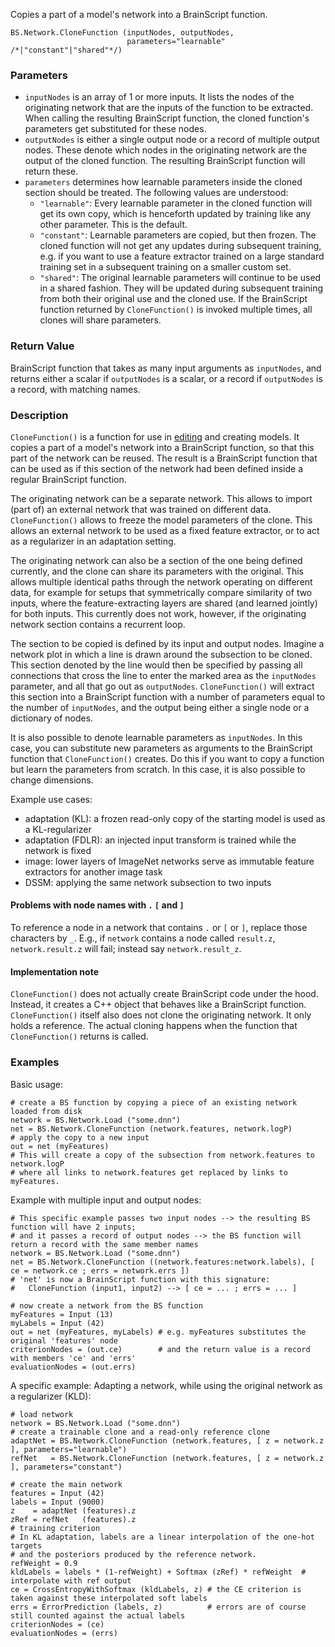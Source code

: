 Copies a part of a model's network into a BrainScript function.

    BS.Network.CloneFunction (inputNodes, outputNodes,
                              parameters="learnable" /*|"constant"|"shared"*/)

### Parameters

* `inputNodes` is an array of 1 or more inputs. It lists the nodes of the originating network that are the inputs of the function to be extracted. When calling the resulting BrainScript function, the cloned function's parameters get substituted for these nodes.
* `outputNodes` is either a single output node or a record of multiple output nodes. These denote which nodes in the originating network are the output of the cloned function. The resulting BrainScript function will return these.
* `parameters` determines how learnable parameters inside the cloned section should be treated. The following values are understood:
  * `"learnable"`: Every learnable parameter in the cloned function will get its own copy, which is henceforth updated by training like any other parameter. This is the default.
  * `"constant"`: Learnable parameters are copied, but then frozen. The cloned function will not get any updates during subsequent training, e.g. if you want to use a feature extractor trained on a large standard training set in a subsequent training on a smaller custom set.
  * `"shared"`: The original learnable parameters will continue to be used in a shared fashion. They will be updated during subsequent training from both their original use and the cloned use. If the BrainScript function returned by `CloneFunction()` is invoked multiple times, all clones will share parameters.

### Return Value

BrainScript function that takes as many input arguments as `inputNodes`, and returns either a scalar if `outputNodes` is a scalar, or a record if `outputNodes` is a record, with matching names.

### Description

`CloneFunction()` is a function for use in [editing](./BS-Model-Editing) and creating models. It copies a part of a model's network into a BrainScript function, so that this part of the network can be reused. The result is a BrainScript function that can be used as if this section of the network had been defined inside a regular BrainScript function.

The originating network can be a separate network. This allows to import (part of) an external network that was trained on different data. `CloneFunction()` allows to freeze the model parameters of the clone. This allows an external network to be used as a fixed feature extractor, or to act as a regularizer in an adaptation setting.

The originating network can also be a section of the one being defined currently, and the clone can share its parameters with the original. This allows multiple identical paths through the network operating on different data, for example for setups that symmetrically compare similarity of two inputs, where the feature-extracting layers are shared (and learned jointly) for both inputs. This currently does not work, however, if the originating network section contains a recurrent loop.

The section to be copied is defined by its input and output nodes. Imagine a network plot in which a line is drawn around the subsection to be cloned. This section denoted by the line would then be specified by passing all connections that cross the line to enter the marked area as the `inputNodes` parameter, and all that go out as `outputNodes`. `CloneFunction()` will extract this section into a BrainScript function with a number of parameters equal to the number of `inputNodes`, and the output being either a single node or a dictionary of nodes.


  It is also possible to denote learnable parameters as `inputNodes`. In this case, you can substitute new parameters as arguments to the BrainScript function that `CloneFunction()` creates. Do this if you want to copy a function but learn the parameters from scratch. In this case, it is also possible to change dimensions.

Example use cases:

 - adaptation (KL): a frozen read-only copy of the starting model is used as a KL-regularizer
 - adaptation (FDLR): an injected input transform is trained while the network is fixed
 - image: lower layers of ImageNet networks serve as immutable feature extractors for another image task
 - DSSM: applying the same network subsection to two inputs

#### Problems with node names with `.` `[` and `]`
To reference a node in a network that contains `.` or `[` or `]`, replace those characters by `_`.
E.g., if `network` contains a node called `result.z`, `network.result.z` will fail;
instead say `network.result_z`.

#### Implementation note
`CloneFunction()` does not actually create BrainScript code under the hood. Instead, it creates a C++ object that behaves like a BrainScript function. `CloneFunction()` itself also does not clone the originating network. It only holds a reference. The actual cloning happens when the function that `CloneFunction()` returns is called.
### Examples

Basic usage:

    # create a BS function by copying a piece of an existing network loaded from disk
    network = BS.Network.Load ("some.dnn")
    net = BS.Network.CloneFunction (network.features, network.logP)
    # apply the copy to a new input
    out = net (myFeatures)
    # This will create a copy of the subsection from network.features to network.logP
    # where all links to network.features get replaced by links to myFeatures.

Example with multiple input and output nodes:

    # This specific example passes two input nodes --> the resulting BS function will have 2 inputs;
    # and it passes a record of output nodes --> the BS function will return a record with the same member names
    network = BS.Network.Load ("some.dnn")
    net = BS.Network.CloneFunction ((network.features:network.labels), [ ce = network.ce ; errs = network.errs ])
    # 'net' is now a BrainScript function with this signature:
    #   CloneFunction (input1, input2) --> [ ce = ... ; errs = ... ]

    # now create a network from the BS function
    myFeatures = Input (13)
    myLabels = Input (42)
    out = net (myFeatures, myLabels) # e.g. myFeatures substitutes the original 'features' node
    criterionNodes = (out.ce)        # and the return value is a record with members 'ce' and 'errs'
    evaluationNodes = (out.errs)

A specific example: Adapting a network, while using the original network as a regularizer (KLD):

    # load network
    network = BS.Network.Load ("some.dnn")
    # create a trainable clone and a read-only reference clone
    adaptNet = BS.Network.CloneFunction (network.features, [ z = network.z ], parameters="learnable")
    refNet   = BS.Network.CloneFunction (network.features, [ z = network.z ], parameters="constant")

    # create the main network
    features = Input (42)
    labels = Input (9000)
    z    = adaptNet (features).z
    zRef = refNet   (features).z
    # training criterion
    # In KL adaptation, labels are a linear interpolation of the one-hot targets
    # and the posteriors produced by the reference network.
    refWeight = 0.9
    kldLabels = labels * (1-refWeight) + Softmax (zRef) * refWeight  # interpolate with ref output
    ce = CrossEntropyWithSoftmax (kldLabels, z) # the CE criterion is taken against these interpolated soft labels
    errs = ErrorPrediction (labels, z)          # errors are of course still counted against the actual labels 
    criterionNodes = (ce)
    evaluationNodes = (errs)
